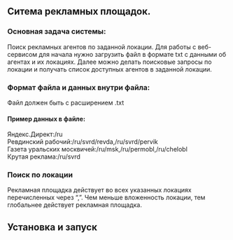 ## Ситема рекламных площадок.

### Основная задача системы:
Поиск рекламных агентов по заданной локации. Для работы с веб-сервисом для начала нужно загрузить файл в формате txt c данными об агентах и их локациях.
Далее можно делать поисковые запросы по локации и получать список доступных агентов в заданной локации.

### Формат файла и данных внутри файла:
Файл должен быть с расширением .txt 
#### Пример данных в файле:
Яндекс.Директ:/ru  
Ревдинский рабочий:/ru/svrd/revda,/ru/svrd/pervik  
Газета уральских москвичей:/ru/msk,/ru/permobl,/ru/chelobl  
Крутая реклама:/ru/svrd  

### Поиск по локации
Рекламная площадка действует во всех указанных локациях перечисленных через “,”.
Чем меньше вложенность локации, тем глобальнее действует рекламная площадка.

## Установка и запуск


